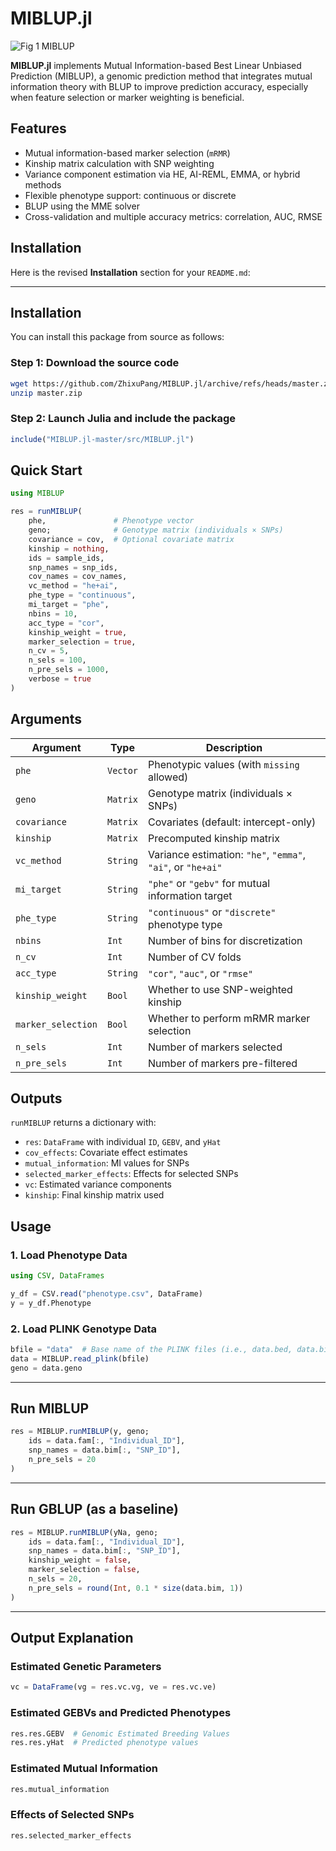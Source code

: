 # MIBLUP.jl
![Fig 1 MIBLUP](https://github.com/ZhixuPang/MIBLUP.jl/assets/137134445/6b5e056c-1209-4b4b-920d-c2c19c7979f9)

**MIBLUP.jl** implements Mutual Information-based Best Linear Unbiased Prediction (MIBLUP), a genomic prediction method that integrates mutual information theory with BLUP to improve prediction accuracy, especially when feature selection or marker weighting is beneficial.

## Features

* Mutual information-based marker selection (`mRMR`)
* Kinship matrix calculation with SNP weighting
* Variance component estimation via HE, AI-REML, EMMA, or hybrid methods
* Flexible phenotype support: continuous or discrete
* BLUP using the MME solver
* Cross-validation and multiple accuracy metrics: correlation, AUC, RMSE

## Installation

Here is the revised **Installation** section for your `README.md`:

---

## Installation

You can install this package from source as follows:

### Step 1: Download the source code

```bash
wget https://github.com/ZhixuPang/MIBLUP.jl/archive/refs/heads/master.zip
unzip master.zip
```

### Step 2: Launch Julia and include the package

```julia
include("MIBLUP.jl-master/src/MIBLUP.jl")
```


## Quick Start

```julia
using MIBLUP

res = runMIBLUP(
    phe,               # Phenotype vector
    geno;              # Genotype matrix (individuals × SNPs)
    covariance = cov,  # Optional covariate matrix
    kinship = nothing,
    ids = sample_ids,
    snp_names = snp_ids,
    cov_names = cov_names,
    vc_method = "he+ai",
    phe_type = "continuous",
    mi_target = "phe",
    nbins = 10,
    acc_type = "cor",
    kinship_weight = true,
    marker_selection = true,
    n_cv = 5,
    n_sels = 100,
    n_pre_sels = 1000,
    verbose = true
)
```

## Arguments

| Argument           | Type     | Description                                                 |
| ------------------ | -------- | ----------------------------------------------------------- |
| `phe`              | `Vector` | Phenotypic values (with `missing` allowed)                  |
| `geno`             | `Matrix` | Genotype matrix (individuals × SNPs)                        |
| `covariance`       | `Matrix` | Covariates (default: intercept-only)                        |
| `kinship`          | `Matrix` | Precomputed kinship matrix                                  |
| `vc_method`        | `String` | Variance estimation: `"he"`, `"emma"`, `"ai"`, or `"he+ai"` |
| `mi_target`        | `String` | `"phe"` or `"gebv"` for mutual information target           |
| `phe_type`         | `String` | `"continuous"` or `"discrete"` phenotype type               |
| `nbins`            | `Int`    | Number of bins for discretization                           |
| `n_cv`             | `Int`    | Number of CV folds                                          |
| `acc_type`         | `String` | `"cor"`, `"auc"`, or `"rmse"`                               |
| `kinship_weight`   | `Bool`   | Whether to use SNP-weighted kinship                         |
| `marker_selection` | `Bool`   | Whether to perform mRMR marker selection                    |
| `n_sels`           | `Int`    | Number of markers selected                                  |
| `n_pre_sels`       | `Int`    | Number of markers pre-filtered                              |

## Outputs

`runMIBLUP` returns a dictionary with:

* `res`: `DataFrame` with individual `ID`, `GEBV`, and `yHat`
* `cov_effects`: Covariate effect estimates
* `mutual_information`: MI values for SNPs
* `selected_marker_effects`: Effects for selected SNPs
* `vc`: Estimated variance components
* `kinship`: Final kinship matrix used


## Usage

### 1. Load Phenotype Data

```julia
using CSV, DataFrames

y_df = CSV.read("phenotype.csv", DataFrame)
y = y_df.Phenotype
```

### 2. Load PLINK Genotype Data

```julia
bfile = "data"  # Base name of the PLINK files (i.e., data.bed, data.bim, data.fam)
data = MIBLUP.read_plink(bfile)
geno = data.geno
```

---

## Run MIBLUP

```julia
res = MIBLUP.runMIBLUP(y, geno;
    ids = data.fam[:, "Individual_ID"],
    snp_names = data.bim[:, "SNP_ID"],
    n_pre_sels = 20
)
```

---

## Run GBLUP (as a baseline)

```julia
res = MIBLUP.runMIBLUP(yNa, geno;
    ids = data.fam[:, "Individual_ID"],
    snp_names = data.bim[:, "SNP_ID"],
    kinship_weight = false,
    marker_selection = false,
    n_sels = 20,
    n_pre_sels = round(Int, 0.1 * size(data.bim, 1))
)
```

---

## Output Explanation

### Estimated Genetic Parameters

```julia
vc = DataFrame(vg = res.vc.vg, ve = res.vc.ve)
```

### Estimated GEBVs and Predicted Phenotypes

```julia
res.res.GEBV  # Genomic Estimated Breeding Values
res.res.yHat  # Predicted phenotype values
```

### Estimated Mutual Information

```julia
res.mutual_information
```

### Effects of Selected SNPs

```julia
res.selected_marker_effects
```

